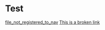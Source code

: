 # Test

[file_not_registered_to_nav](./file_not_registered_to_nav.md)
[This is a broken link](./broken_link.md)

